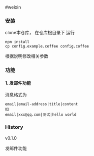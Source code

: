 #weixin

### 安装

clone本仓库， 在仓库根目录下 运行
```
npm install
cp config.example.coffee config.coffee
```

根据说明修改相关参数

### 功能

#### 1. 发邮件功能

消息格式为

```
email|email-address|title|content
如
email|xxx@qq.com|测试|hello world
```


### History

v0.1.0

发邮件功能

